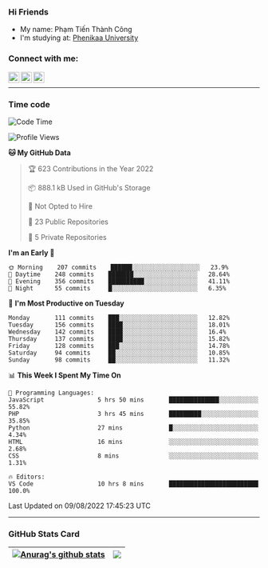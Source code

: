 ### Hi Friends

- My name: Phạm Tiến Thành Công
- I'm studying at: [Phenikaa University]


### Connect with me:
[<img align="left" alt="PhamTienThanhCong | Facebook" width="22px" src="https://upload.wikimedia.org/wikipedia/commons/thumb/1/16/Facebook-icon-1.png/640px-Facebook-icon-1.png" />][facebook]
[<img align="left" alt="PhamTienThanhCong | Zalo" width="22px" src="https://www.anphatpc.com.vn/template/anphat_2020v2/images/icon-zalo.jpg" />][zalo]
[<img align="left" alt="PhamTienThanhCong | LinkedIn" width="22px" src="https://cdn3.iconfinder.com/data/icons/inficons/512/linkedin.png" />][linkedin]

<br />

---

### Time code

<!--START_SECTION:waka-->
![Code Time](http://img.shields.io/badge/Code%20Time-503%20hrs%2028%20mins-blue)

![Profile Views](http://img.shields.io/badge/Profile%20Views-6-blue)

**🐱 My GitHub Data** 

> 🏆 623 Contributions in the Year 2022
 > 
> 📦 888.1 kB Used in GitHub's Storage 
 > 
> 🚫 Not Opted to Hire
 > 
> 📜 23 Public Repositories 
 > 
> 🔑 5 Private Repositories  
 > 
**I'm an Early 🐤** 

```text
🌞 Morning    207 commits    ██████░░░░░░░░░░░░░░░░░░░   23.9% 
🌆 Daytime    248 commits    ███████░░░░░░░░░░░░░░░░░░   28.64% 
🌃 Evening    356 commits    ██████████░░░░░░░░░░░░░░░   41.11% 
🌙 Night      55 commits     █░░░░░░░░░░░░░░░░░░░░░░░░   6.35%

```
📅 **I'm Most Productive on Tuesday** 

```text
Monday       111 commits    ███░░░░░░░░░░░░░░░░░░░░░░   12.82% 
Tuesday      156 commits    ████░░░░░░░░░░░░░░░░░░░░░   18.01% 
Wednesday    142 commits    ████░░░░░░░░░░░░░░░░░░░░░   16.4% 
Thursday     137 commits    ████░░░░░░░░░░░░░░░░░░░░░   15.82% 
Friday       128 commits    ███░░░░░░░░░░░░░░░░░░░░░░   14.78% 
Saturday     94 commits     ██░░░░░░░░░░░░░░░░░░░░░░░   10.85% 
Sunday       98 commits     ██░░░░░░░░░░░░░░░░░░░░░░░   11.32%

```


📊 **This Week I Spent My Time On** 

```text
💬 Programming Languages: 
JavaScript               5 hrs 50 mins       ██████████████░░░░░░░░░░░   55.82% 
PHP                      3 hrs 45 mins       █████████░░░░░░░░░░░░░░░░   35.85% 
Python                   27 mins             █░░░░░░░░░░░░░░░░░░░░░░░░   4.34% 
HTML                     16 mins             ░░░░░░░░░░░░░░░░░░░░░░░░░   2.68% 
CSS                      8 mins              ░░░░░░░░░░░░░░░░░░░░░░░░░   1.31%

🔥 Editors: 
VS Code                  10 hrs 8 mins       █████████████████████████   100.0%

```


 Last Updated on 09/08/2022 17:45:23 UTC
<!--END_SECTION:waka-->

---

### GitHub Stats Card

| <a href="https://github.com/phamtienthanhcong"><img align="center" src="https://github-readme-stats.vercel.app/api?username=PhamTienThanhCong&show_icons=true&include_all_commits=true&theme=buefy&hide_border=true&theme=ocean_dark" alt="Anurag's github stats" /></a> | <a href="https://github.com/phamtienthanhcong"><img align="center" src="https://github-readme-stats.vercel.app/api/top-langs/?username=PhamTienThanhCong&layout=compact&theme=buefy&hide_border=true&theme=ocean_dark" /></a> |
| ------------- | ------------- |

[Phenikaa University]: https://phenikaa-uni.edu.vn/vi
[facebook]: https://www.facebook.com/phamtienthanhcong
[linkedin]: https://linkedin.com/in/phamtienthanhcong
[zalo]: https://zalo.me/0396396332
[tiktok]: https://www.tiktok.com/@phamtienthanhcong
[web]: https://github.com/PhamTienThanhCong/web_dev
[min project]: https://github.com/PhamTienThanhCong/Project-Of-Web
[c and cpp]: https://github.com/PhamTienThanhCong/Code_C_and_Cpro
[python]: https://github.com/PhamTienThanhCong/Python_beginer
